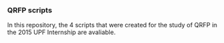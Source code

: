 ### QRFP scripts
In this repository, the 4 scripts that were created for the study of QRFP in the 2015 UPF Internship are avaliable. 
